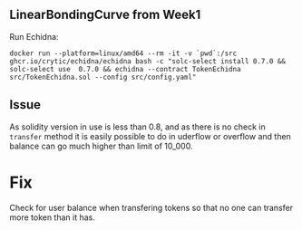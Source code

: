 ## LinearBondingCurve from Week1

Run Echidna:
```
docker run --platform=linux/amd64 --rm -it -v `pwd`:/src ghcr.io/crytic/echidna/echidna bash -c "solc-select install 0.7.0 && solc-select use  0.7.0 && echidna --contract TokenEchidna src/TokenEchidna.sol --config src/config.yaml"
```


## Issue

As solidity version in use is less than 0.8, and as there is no check in `transfer` method it is easily possible to do in uderflow or overflow and then balance can go much higher than limit of 10_000. 

# Fix

Check for user balance when transfering tokens so that no one can transfer more token than it has. 